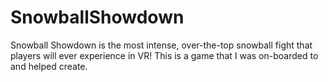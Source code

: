 # SnowballShowdown
Snowball Showdown is the most intense, over-the-top snowball fight that players will ever experience in VR! This is a game that I was on-boarded to and helped create.
